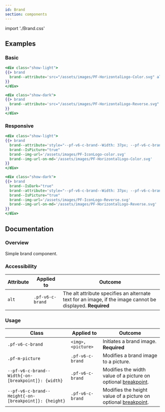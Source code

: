 ```yaml
---
id: Brand
section: components
---
```


import './Brand.css'

## Examples
### Basic
```hbs
<div class="show-light">
{{> brand
  brand--attribute='src="/assets/images/PF-HorizontalLogo-Color.svg" alt="PatternFly logo"'
}}
</div>

<div class="show-dark">
{{> brand
  brand--attribute='src="/assets/images/PF-HorizontalLogo-Reverse.svg" alt="PatternFly logo"' brand--IsDark="true"
}}
</div>
```

### Responsive
```hbs
<div class="show-light">
{{> brand
  brand--attribute='style="--pf-v6-c-brand--Width: 37px; --pf-v6-c-brand--Width-on-md: 220px;"'
  brand--IsPicture="true"
  brand--img-url='/assets/images/PF-IconLogo-color.svg'
  brand--img-url-on-md='/assets/images/PF-HorizontalLogo-Color.svg'
}}
</div>

<div class="show-dark">
{{> brand
  brand--IsDark="true"
  brand--attribute='style="--pf-v6-c-brand--Width: 37px; --pf-v6-c-brand--Width-on-md: 220px;"'
  brand--IsPicture="true"
  brand--img-url='/assets/images/PF-IconLogo-Reverse.svg'
  brand--img-url-on-md='/assets/images/PF-HorizontalLogo-Reverse.svg'
}}
</div>
```

## Documentation
### Overview
Simple brand component.

### Accessibility
| Attribute | Applied to | Outcome |
| -- | -- | -- |
| `alt` | `.pf-v6-c-brand` | The alt attribute specifies an alternate text for an image, if the image cannot be displayed. **Required** |

### Usage
| Class | Applied to | Outcome |
| -- | -- | -- |
| `.pf-v6-c-brand` | `<img>, <picture>` |  Initiates a brand image. **Required** |
| `.pf-m-picture` | `.pf-v6-c-brand` |  Modifies a brand image to a picture. |
| `--pf-v6-c-brand--Width{-on-[breakpoint]}: {width}` | `.pf-v6-c-brand` |  Modifies the width value of a picture on optional [breakpoint](/tokens/all-tokens). |
| `--pf-v6-c-brand--Height{-on-[breakpoint]}: {height}` | `.pf-v6-c-brand` |  Modifies the height value of a picture on optional [breakpoint](/tokens/all-tokens). |
